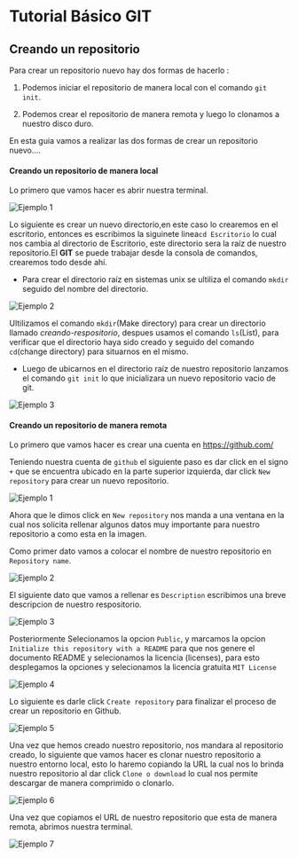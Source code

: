 # Tutorial Básico GIT

## Creando un repositorio

Para crear un repositorio nuevo hay dos formas de hacerlo :

1. Podemos iniciar el repositorio de manera local con el comando `git init`.

2. Podemos crear el repositorio de manera remota y luego lo clonamos a nuestro disco duro.

En esta guia vamos a realizar las dos formas de crear un repositorio nuevo....

#### Creando un repositorio de manera local
Lo primero que vamos hacer es abrir nuestra terminal.

![Ejemplo 1](image/terminal.png "Abriendo la terminal")

Lo siguiente es crear un nuevo directorio,en este caso lo crearemos en el escritorio,
entonces es escribimos la siguinete linea`cd Escritorio` lo cual nos cambia al
directorio de Escritorio, este directorio sera la raíz de nuestro repositorio.El **GIT** se puede trabajar  desde la consola de comandos, crearemos todo desde ahí.

- Para crear el directorio raíz en sistemas unix se ultiliza el comando `mkdir` seguido del nombre del directorio.

![Ejemplo 2](image/terminal2.png "Creando repositorio 1")

Ultilizamos el comando `mkdir`(Make directory) para crear un directorio llamado *creando-respositorio*, despues usamos el comando `ls`(List), para verificar que el directorio haya sido creado y seguido del comando `cd`(change directory) para situarnos en el mismo.

- Luego de ubicarnos en el directorio raíz de nuestro repositorio lanzamos el comando `git init` lo que inicializara un nuevo repositorio vacio de git.

![Ejemplo 3](image/terminal4.png "Creando repositorio 2")


#### Creando un repositorio de manera remota

Lo primero que vamos hacer es crear una cuenta en https://github.com/

Teniendo nuestra cuenta de `github` el siguiente paso es dar click en el signo `+`
que se encuentra ubicado en la parte superior izquierda, dar click `New repository` para crear
un nuevo repositorio.

![Ejemplo 1](image/github1.png "Creando git de manera remota")

Ahora que le dimos click en `New repository` nos manda a una ventana en la cual nos solicita rellenar algunos datos muy importante para nuestro repositorio a como esta en la imagen.

Como primer dato vamos a colocar el nombre de nuestro repositorio en `Repository name`.

![Ejemplo 2](image/github2.png "Creando git de manera remota 2")

El siguiente dato que vamos a rellenar es `Description` escribimos una breve descripcion de nuestro respositorio.

![Ejemplo 3](image/github3.png "Creando git de manera remota 3")

Posteriormente Selecionamos la opcion `Public`, y marcamos la opcion ` Initialize this repository with a README ` para que nos genere el documento README y selecionamos la licencia (licenses), para esto desplegamos la opciones y selecionamos la licencia gratuita `MIT License`

![Ejemplo 4](image/github4.png "creando git de manera remota 4")

Lo siguiente es darle click `Create repository` para finalizar el proceso de crear un repositorio en Github.

![Ejemplo 5](image/github5.png "creando git de manera remota 5")

Una vez que hemos creado nuestro repositorio, nos mandara al repositorio creado, lo siguiente que vamos hacer es clonar nuestro repositorio a nuestro entorno local, esto lo haremo copiando la URL la cual nos lo brinda nuestro repositorio al dar click `Clone o download` lo cual nos permite descargar de manera comprimido o clonarlo.

![Ejemplo 6](image/github6.png "creando git de manera remota 6")

Una vez que copiamos el URL de nuestro repositorio que esta de manera remota, abrimos nuestra terminal.


![Ejemplo 7](image/github7.png "creando git de manera remota 7")
